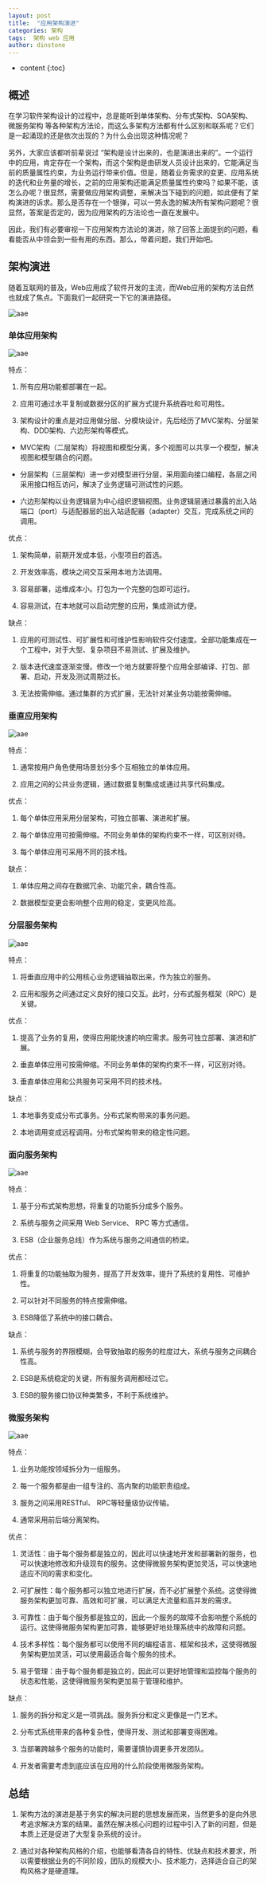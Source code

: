 ```yaml
---
layout: post
title:  "应用架构演进"
categories: 架构
tags:  架构 web 应用
author: dinstone
---
```


* content
{:toc}


## 概述

在学习软件架构设计的过程中，总是能听到单体架构、分布式架构、SOA架构、微服务架构 等各种架构方法论，而这么多架构方法都有什么区别和联系呢？它们是一起涌现的还是依次出现的？为什么会出现这种情况呢？

另外，大家应该都听前辈说过 “架构是设计出来的，也是演进出来的”。一个运行中的应用，肯定存在一个架构，而这个架构是由研发人员设计出来的，它能满足当前的质量属性约束，为业务运行带来价值。但是，随着业务需求的变更、应用系统的迭代和业务量的增长，之前的应用架构还能满足质量属性约束吗？如果不能，该怎么办呢？很显然，需要做应用架构调整，来解决当下碰到的问题，如此便有了架构演进的诉求。那么是否存在一个银弹，可以一劳永逸的解决所有架构问题呢？很显然，答案是否定的，因为应用架构的方法论也一直在发展中。

因此，我们有必要审视一下应用架构方法论的演进，除了回答上面提到的问题，看看能否从中领会到一些有用的东西。那么，带着问题，我们开始吧。

## 架构演进

随着互联网的普及，Web应用成了软件开发的主流，而Web应用的架构方法自然也就成了焦点。下面我们一起研究一下它的演进路径。

![aae]({{site.url}}/img/arch/evolution.png)

### 单体应用架构

![aae]({{site.url}}/img/arch/single.png)

特点：

1. 所有应用功能都部署在一起。

2. 应用可通过水平复制或数据分区的扩展方式提升系统吞吐和可用性。

3. 架构设计的重点是对应用做分层、分模块设计，先后经历了MVC架构、分层架构、DDD架构、六边形架构等模式。

* MVC架构（二层架构）将视图和模型分离，多个视图可以共享一个模型，解决视图和模型耦合的问题。

* 分层架构（三层架构）进一步对模型进行分层，采用面向接口编程，各层之间采用接口相互访问，解决了业务逻辑可测试性的问题。

* 六边形架构以业务逻辑层为中心组织逻辑视图。业务逻辑层通过暴露的出入站端口（port）与适配器层的出入站适配器（adapter）交互，完成系统之间的调用。

优点：

1. 架构简单，前期开发成本低，小型项目的首选。

2. 开发效率高，模块之间交互采用本地方法调用。

3. 容易部署，运维成本小。打包为一个完整的包即可运行。

4. 容易测试，在本地就可以启动完整的应用，集成测试方便。

缺点：

1. 应用的可测试性、可扩展性和可维护性影响软件交付速度。全部功能集成在一个工程中，对于大型、复杂项目不易测试、扩展及维护。

2. 版本迭代速度逐渐变慢。修改一个地方就要将整个应用全部编译、打包、部署、启动，开发及测试周期过长。

3. 无法按需伸缩。通过集群的方式扩展，无法针对某业务功能按需伸缩。


### 垂直应用架构

![aae]({{site.url}}/img/arch/vertical.png)

特点：

1. 通常按用户角色使用场景划分多个互相独立的单体应用。

2. 应用之间的公共业务逻辑，通过数据复制集成或通过共享代码集成。

优点：

1. 每个单体应用采用分层架构，可独立部署、演进和扩展。

2. 每个单体应用可按需伸缩。不同业务单体的架构约束不一样，可区别对待。

3. 每个单体应用可采用不同的技术栈。

缺点：

1. 单体应用之间存在数据冗余、功能冗余，耦合性高。

2. 数据模型变更会影响整个应用的稳定，变更风险高。

### 分层服务架构

![aae]({{site.url}}/img/arch/layered.png)

特点：

1. 将垂直应用中的公用核心业务逻辑抽取出来，作为独立的服务。

2. 应用和服务之间通过定义良好的接口交互。此时，分布式服务框架（RPC）是关键。

优点：

1. 提高了业务的复用，使得应用能快速的响应需求。服务可独立部署、演进和扩展。

2. 垂直单体应用可按需伸缩。不同业务单体的架构约束不一样，可区别对待。

3. 垂直单体应用和公共服务可采用不同的技术栈。

缺点：

1. 本地事务变成分布式事务。分布式架构带来的事务问题。

2. 本地调用变成远程调用。分布式架构带来的稳定性问题。

### 面向服务架构

![aae]({{site.url}}/img/arch/soa.png)

特点：

1. 基于分布式架构思想，将重复的功能拆分成多个服务。

2. 系统与服务之间采用 Web Service、 RPC 等方式通信。

3. ESB（企业服务总线）作为系统与服务之间通信的桥梁。

优点：

1. 将重复的功能抽取为服务，提高了开发效率，提升了系统的复用性、可维护性。

2. 可以针对不同服务的特点按需伸缩。

3. ESB降低了系统中的接口耦合。

缺点：

1. 系统与服务的界限模糊，会导致抽取的服务的粒度过大，系统与服务之间耦合性高。

2. ESB是系统稳定的关键，所有服务调用都经过它。

3. ESB的服务接口协议种类繁多，不利于系统维护。


### 微服务架构

![aae]({{site.url}}/img/arch/msa.png)

特点：

1. 业务功能按领域拆分为一组服务。

2. 每一个服务都是由一组专注的、高内聚的功能职责组成。

3. 服务之间采用RESTful、 RPC等轻量级协议传输。

4. 通常采用前后端分离架构。

优点：

1. 灵活性：由于每个服务都是独立的，因此可以快速地开发和部署新的服务，也可以快速地修改和升级现有的服务。这使得微服务架构更加灵活，可以快速地适应不同的需求和变化。

2. 可扩展性：每个服务都可以独立地进行扩展，而不必扩展整个系统。这使得微服务架构更加可靠、高效和可扩展，可以满足大流量和高并发的需求。

3. 可靠性：由于每个服务都是独立的，因此一个服务的故障不会影响整个系统的运行。这使得微服务架构更加可靠，能够更好地处理系统中的故障和问题。

4. 技术多样性：每个服务都可以使用不同的编程语言、框架和技术，这使得微服务架构更加灵活，可以使用最适合每个服务的技术。

5. 易于管理：由于每个服务都是独立的，因此可以更好地管理和监控每个服务的状态和性能，这使得微服务架构更加易于管理和维护。

缺点：

1. 服务的拆分和定义是一项挑战。服务拆分和定义更像是一门艺术。

2. 分布式系统带来的各种复杂性，使得开发、测试和部署变得困难。

3. 当部署跨越多个服务的功能时，需要谨慎协调更多开发团队。

4. 开发者需要考虑到底应该在应用的什么阶段使用微服务架构。

## 总结

1. 架构方法的演进是基于务实的解决问题的思想发展而来，当然更多的是向外思考追求解决方案的结果。虽然在解决核心问题的过程中引入了新的问题，但是本质上还是促进了大型复杂系统的设计。

2. 通过对各种架构风格的介绍，也能够看清各自的特性、优缺点和技术要求，所以需要根据业务的不同阶段，团队的规模大小、技术能力，选择适合自己的架构风格才是硬道理。
